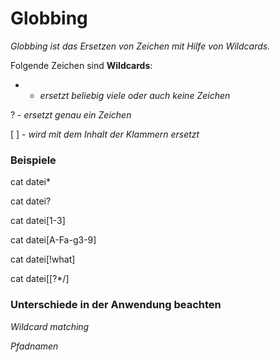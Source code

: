 # Globbing
_Globbing ist das Ersetzen von Zeichen mit Hilfe von Wildcards._


Folgende Zeichen sind **Wildcards**:
* - _ersetzt beliebig viele oder auch keine Zeichen_


? - _ersetzt genau ein Zeichen_


[ ] - _wird mit dem Inhalt der Klammern ersetzt_


### Beispiele
cat datei*


cat datei?


cat datei[1-3]


cat datei[A-Fa-g3-9]


cat datei[!what]


cat datei[[?*/]


### Unterschiede in der Anwendung beachten
_Wildcard matching_


_Pfadnamen_

